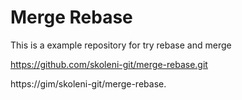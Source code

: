 # Merge Rebase

This is a example repository for try rebase and merge

https://github.com/skoleni-git/merge-rebase.git

https://gim/skoleni-git/merge-rebase.<github class="com"></github>